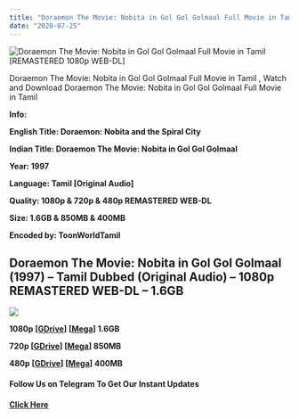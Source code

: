 ```yaml
---
title: "Doraemon The Movie: Nobita in Gol Gol Golmaal Full Movie in Tamil [REMASTERED 1080p WEB-DL]"
date: "2020-07-25"
---
```


![Doraemon The Movie: Nobita in Gol Gol Golmaal Full Movie in Tamil [REMASTERED 1080p WEB-DL]](https://extraimage.com/images/2020/07/25/81044912-800x450.jpg)

Doraemon The Movie: Nobita in Gol Gol Golmaal Full Movie in Tamil , Watch and Download Doraemon The Movie: Nobita in Gol Gol Golmaal Full Movie in Tamil

**Info:**

**English Title: Doraemon: Nobita and the Spiral City**

**Indian Title: Doraemon The Movie: Nobita in Gol Gol Golmaal**

**Year: 1997**

**Language: Tamil \[Original Audio\]**

**Quality: 1080p & 720p & 480p REMASTERED WEB-DL**

**Size: 1.6GB & 850MB & 400MB**

**Encoded by: ToonWorldTamil**

## Doraemon The Movie: Nobita in Gol Gol Golmaal (1997) – Tamil Dubbed (Original Audio) – 1080p REMASTERED WEB-DL – 1.6GB

![](https://extraimage.com/images/2020/07/25/Doraemon-Nobita-and-the-Spiral-City-images-9d5202f4-0e8d-40f5-a531-8b0c5f53eac.jpg)

**1080p \[[GDrive](https://gplinks.co/8U5Ne3sD)\] \[[Mega](https://gplinks.co/JWgm4X)\] 1.6GB**

**720p \[[GDrive](https://gplinks.co/zxMy)\] \[[Mega](https://gplinks.co/32YDsNAt)\] 850MB**

**480p \[[GDrive](https://gplinks.co/oOSY4X)\] \[[Mega](https://gplinks.co/fnSvLfQ)\] 400MB**

#### **Follow Us on Telegram To Get Our Instant Updates**

#### **[Click Here](https://t.me/joinchat/AAAAAEDdWfKBosrNxtfy-Q)**
